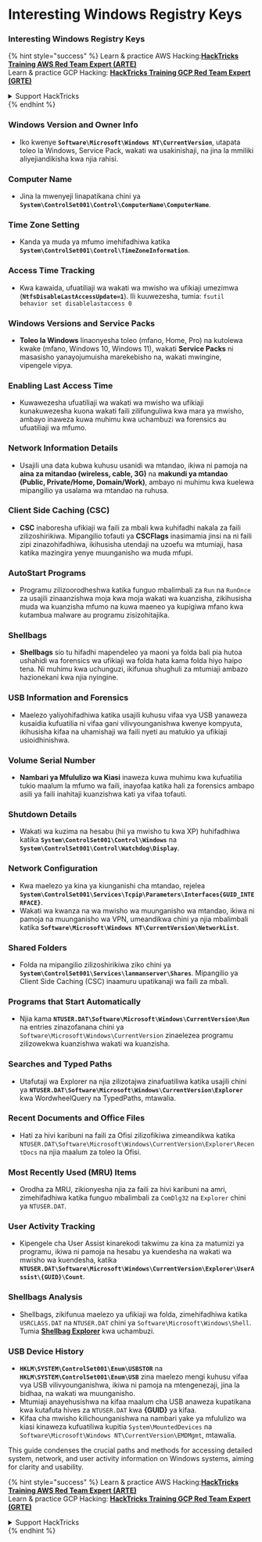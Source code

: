 # Interesting Windows Registry Keys

### Interesting Windows Registry Keys

{% hint style="success" %}
Learn & practice AWS Hacking:<img src="/.gitbook/assets/arte.png" alt="" data-size="line">[**HackTricks Training AWS Red Team Expert (ARTE)**](https://training.hacktricks.xyz/courses/arte)<img src="/.gitbook/assets/arte.png" alt="" data-size="line">\
Learn & practice GCP Hacking: <img src="/.gitbook/assets/grte.png" alt="" data-size="line">[**HackTricks Training GCP Red Team Expert (GRTE)**<img src="/.gitbook/assets/grte.png" alt="" data-size="line">](https://training.hacktricks.xyz/courses/grte)

<details>

<summary>Support HackTricks</summary>

* Check the [**subscription plans**](https://github.com/sponsors/carlospolop)!
* **Join the** 💬 [**Discord group**](https://discord.gg/hRep4RUj7f) or the [**telegram group**](https://t.me/peass) or **follow** us on **Twitter** 🐦 [**@hacktricks\_live**](https://twitter.com/hacktricks\_live)**.**
* **Share hacking tricks by submitting PRs to the** [**HackTricks**](https://github.com/carlospolop/hacktricks) and [**HackTricks Cloud**](https://github.com/carlospolop/hacktricks-cloud) github repos.

</details>
{% endhint %}


### **Windows Version and Owner Info**
- Iko kwenye **`Software\Microsoft\Windows NT\CurrentVersion`**, utapata toleo la Windows, Service Pack, wakati wa usakinishaji, na jina la mmiliki aliyejiandikisha kwa njia rahisi.

### **Computer Name**
- Jina la mwenyeji linapatikana chini ya **`System\ControlSet001\Control\ComputerName\ComputerName`**.

### **Time Zone Setting**
- Kanda ya muda ya mfumo imehifadhiwa katika **`System\ControlSet001\Control\TimeZoneInformation`**.

### **Access Time Tracking**
- Kwa kawaida, ufuatiliaji wa wakati wa mwisho wa ufikiaji umezimwa (**`NtfsDisableLastAccessUpdate=1`**). Ili kuuwezesha, tumia:
`fsutil behavior set disablelastaccess 0`

### Windows Versions and Service Packs
- **Toleo la Windows** linaonyesha toleo (mfano, Home, Pro) na kutolewa kwake (mfano, Windows 10, Windows 11), wakati **Service Packs** ni masasisho yanayojumuisha marekebisho na, wakati mwingine, vipengele vipya.

### Enabling Last Access Time
- Kuwawezesha ufuatiliaji wa wakati wa mwisho wa ufikiaji kunakuwezesha kuona wakati faili zilifunguliwa kwa mara ya mwisho, ambayo inaweza kuwa muhimu kwa uchambuzi wa forensics au ufuatiliaji wa mfumo.

### Network Information Details
- Usajili una data kubwa kuhusu usanidi wa mtandao, ikiwa ni pamoja na **aina za mitandao (wireless, cable, 3G)** na **makundi ya mtandao (Public, Private/Home, Domain/Work)**, ambayo ni muhimu kwa kuelewa mipangilio ya usalama wa mtandao na ruhusa.

### Client Side Caching (CSC)
- **CSC** inaboresha ufikiaji wa faili za mbali kwa kuhifadhi nakala za faili zilizoshirikiwa. Mipangilio tofauti ya **CSCFlags** inasimamia jinsi na ni faili zipi zinazohifadhiwa, ikihusisha utendaji na uzoefu wa mtumiaji, hasa katika mazingira yenye muunganisho wa muda mfupi.

### AutoStart Programs
- Programu zilizoorodheshwa katika funguo mbalimbali za `Run` na `RunOnce` za usajili zinaanzishwa moja kwa moja wakati wa kuanzisha, zikihusisha muda wa kuanzisha mfumo na kuwa maeneo ya kupigiwa mfano kwa kutambua malware au programu zisizohitajika.

### Shellbags
- **Shellbags** sio tu hifadhi mapendeleo ya maoni ya folda bali pia hutoa ushahidi wa forensics wa ufikiaji wa folda hata kama folda hiyo haipo tena. Ni muhimu kwa uchunguzi, ikifunua shughuli za mtumiaji ambazo hazionekani kwa njia nyingine.

### USB Information and Forensics
- Maelezo yaliyohifadhiwa katika usajili kuhusu vifaa vya USB yanaweza kusaidia kufuatilia ni vifaa gani vilivyounganishwa kwenye kompyuta, ikihusisha kifaa na uhamishaji wa faili nyeti au matukio ya ufikiaji usioidhinishwa.

### Volume Serial Number
- **Nambari ya Mfululizo wa Kiasi** inaweza kuwa muhimu kwa kufuatilia tukio maalum la mfumo wa faili, inayofaa katika hali za forensics ambapo asili ya faili inahitaji kuanzishwa kati ya vifaa tofauti.

### **Shutdown Details**
- Wakati wa kuzima na hesabu (hii ya mwisho tu kwa XP) huhifadhiwa katika **`System\ControlSet001\Control\Windows`** na **`System\ControlSet001\Control\Watchdog\Display`**.

### **Network Configuration**
- Kwa maelezo ya kina ya kiunganishi cha mtandao, rejelea **`System\ControlSet001\Services\Tcpip\Parameters\Interfaces{GUID_INTERFACE}`**.
- Wakati wa kwanza na wa mwisho wa muunganisho wa mtandao, ikiwa ni pamoja na muunganisho wa VPN, umeandikwa chini ya njia mbalimbali katika **`Software\Microsoft\Windows NT\CurrentVersion\NetworkList`**.

### **Shared Folders**
- Folda na mipangilio zilizoshirikiwa ziko chini ya **`System\ControlSet001\Services\lanmanserver\Shares`**. Mipangilio ya Client Side Caching (CSC) inaamuru upatikanaji wa faili za mbali.

### **Programs that Start Automatically**
- Njia kama **`NTUSER.DAT\Software\Microsoft\Windows\CurrentVersion\Run`** na entries zinazofanana chini ya `Software\Microsoft\Windows\CurrentVersion` zinaelezea programu zilizowekwa kuanzishwa wakati wa kuanzisha.

### **Searches and Typed Paths**
- Utafutaji wa Explorer na njia zilizotajwa zinafuatiliwa katika usajili chini ya **`NTUSER.DAT\Software\Microsoft\Windows\CurrentVersion\Explorer`** kwa WordwheelQuery na TypedPaths, mtawalia.

### **Recent Documents and Office Files**
- Hati za hivi karibuni na faili za Ofisi zilizofikiwa zimeandikwa katika `NTUSER.DAT\Software\Microsoft\Windows\CurrentVersion\Explorer\RecentDocs` na njia maalum za toleo la Ofisi.

### **Most Recently Used (MRU) Items**
- Orodha za MRU, zikionyesha njia za faili za hivi karibuni na amri, zimehifadhiwa katika funguo mbalimbali za `ComDlg32` na `Explorer` chini ya `NTUSER.DAT`.

### **User Activity Tracking**
- Kipengele cha User Assist kinarekodi takwimu za kina za matumizi ya programu, ikiwa ni pamoja na hesabu ya kuendesha na wakati wa mwisho wa kuendesha, katika **`NTUSER.DAT\Software\Microsoft\Windows\CurrentVersion\Explorer\UserAssist\{GUID}\Count`**.

### **Shellbags Analysis**
- Shellbags, zikifunua maelezo ya ufikiaji wa folda, zimehifadhiwa katika `USRCLASS.DAT` na `NTUSER.DAT` chini ya `Software\Microsoft\Windows\Shell`. Tumia **[Shellbag Explorer](https://ericzimmerman.github.io/#!index.md)** kwa uchambuzi.

### **USB Device History**
- **`HKLM\SYSTEM\ControlSet001\Enum\USBSTOR`** na **`HKLM\SYSTEM\ControlSet001\Enum\USB`** zina maelezo mengi kuhusu vifaa vya USB vilivyounganishwa, ikiwa ni pamoja na mtengenezaji, jina la bidhaa, na wakati wa muunganisho.
- Mtumiaji anayehusishwa na kifaa maalum cha USB anaweza kupatikana kwa kutafuta hives za `NTUSER.DAT` kwa **{GUID}** ya kifaa.
- Kifaa cha mwisho kilichounganishwa na nambari yake ya mfululizo wa kiasi kinaweza kufuatiliwa kupitia `System\MountedDevices` na `Software\Microsoft\Windows NT\CurrentVersion\EMDMgmt`, mtawalia.

This guide condenses the crucial paths and methods for accessing detailed system, network, and user activity information on Windows systems, aiming for clarity and usability.



{% hint style="success" %}
Learn & practice AWS Hacking:<img src="/.gitbook/assets/arte.png" alt="" data-size="line">[**HackTricks Training AWS Red Team Expert (ARTE)**](https://training.hacktricks.xyz/courses/arte)<img src="/.gitbook/assets/arte.png" alt="" data-size="line">\
Learn & practice GCP Hacking: <img src="/.gitbook/assets/grte.png" alt="" data-size="line">[**HackTricks Training GCP Red Team Expert (GRTE)**<img src="/.gitbook/assets/grte.png" alt="" data-size="line">](https://training.hacktricks.xyz/courses/grte)

<details>

<summary>Support HackTricks</summary>

* Check the [**subscription plans**](https://github.com/sponsors/carlospolop)!
* **Join the** 💬 [**Discord group**](https://discord.gg/hRep4RUj7f) or the [**telegram group**](https://t.me/peass) or **follow** us on **Twitter** 🐦 [**@hacktricks\_live**](https://twitter.com/hacktricks\_live)**.**
* **Share hacking tricks by submitting PRs to the** [**HackTricks**](https://github.com/carlospolop/hacktricks) and [**HackTricks Cloud**](https://github.com/carlospolop/hacktricks-cloud) github repos.

</details>
{% endhint %}
